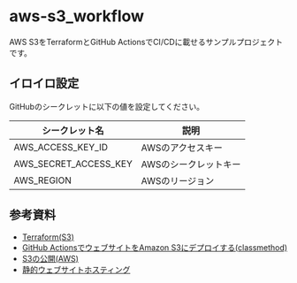 # aws-s3_workflow

AWS S3をTerraformとGitHub ActionsでCI/CDに載せるサンプルプロジェクトです。  

## イロイロ設定

GitHubのシークレットに以下の値を設定してください。  

| シークレット名 | 説明 |
| --- | --- |
| AWS_ACCESS_KEY_ID | AWSのアクセスキー |
| AWS_SECRET_ACCESS_KEY | AWSのシークレットキー |
| AWS_REGION | AWSのリージョン |

## 参考資料

- [Terraform(S3)](https://registry.terraform.io/providers/hashicorp/aws/latest/docs/resources/s3_bucket)
- [GitHub ActionsでウェブサイトをAmazon S3にデプロイする(classmethod)](https://dev.classmethod.jp/articles/deploy-web-site-with-github-actions/)
- [S3の公開(AWS)](https://docs.aws.amazon.com/ja_jp/AmazonS3/latest/userguide/HostingWebsiteOnS3Setup.html)
- [静的ウェブサイトホスティング](https://docs.aws.amazon.com/AmazonS3/latest/userguide/WebsiteHosting.html)
